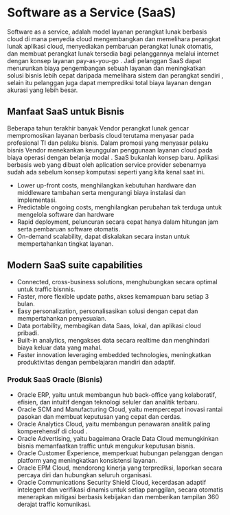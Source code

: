 # Software as a Service (SaaS)
Software as a service, adalah model layanan perangkat lunak berbasis cloud di mana penyedia cloud mengembangkan dan memelihara perangkat lunak aplikasi cloud, menyediakan pembaruan perangkat lunak otomatis, dan membuat perangkat lunak tersedia bagi pelanggannya melalui internet dengan konsep layanan pay-as-you-go . Jadi pelanggan SaaS dapat menurunkan biaya pengembangan sebuah layanan dan meningkatkan solusi bisnis lebih cepat daripada memelihara sistem dan perangkat sendiri , selain itu pelanggan juga dapat memprediksi total biaya layanan dengan akurasi yang lebih besar.

## Manfaat SaaS untuk Bisnis
Beberapa tahun terakhir banyak Vendor perangkat lunak gencar mempromosikan layanan berbasis cloud terutama menyasar pada profesional TI dan pelaku bisnis. Dalam promosi yang menyasar pelaku bisnis Vendor menekankan keunggulan penggunaan layanan cloud pada biaya operasi dengan belanja modal . SaaS bukanlah konsep baru. Aplikasi berbasis web yang dibuat oleh aplication service provider sebenarnya sudah ada sebelum konsep komputasi seperti yang kita kenal saat ini.
- Lower up-front costs, menghilangkan kebutuhan hardware dan middleware tambahan serta mengurangi biaya instalasi dan implementasi.
- Predictable ongoing costs, menghilangkan perubahan tak terduga untuk mengelola software dan hardware
- Rapid deployment, peluncuran secara cepat hanya dalam hitungan jam serta pembaruan software otomatis.
- On-demand scalability, dapat diskalakan secara instan untuk mempertahankan tingkat layanan.

## Modern SaaS suite capabilities
- Connected, cross-business solutions, menghubungkan secara optimal untuk traffic bisnnis.
- Faster, more flexible update paths, akses kemampuan baru setiap 3 bulan.
- Easy personalization, personalisasikan solusi dengan cepat dan mempertahankan penyesuaian.
- Data portability, membagikan data Saas, lokal, dan aplikasi cloud pribadi.
- Built-in analytics, mengakses data secara realtime dan menghindari biaya keluar data yang mahal.
- Faster innovation leveraging embedded technologies, meningkatkan produktivitas dengan pembelajaran mandiri dan adaptif.

### Produk SaaS Oracle (Bisnis)
- Oracle ERP, yaitu untuk membangun hub back-office yang kolaboratif, efisien, dan intuitif dengan teknologi seluler dan analitik terbaru.
- Oracle SCM and Manufacturing Cloud, yaitu mempercepat inovasi rantai pasokan dan membuat keputusan yang cepat dan cerdas.
- Oracle Analytics Cloud, yaitu membangun penawaran analitik paling komperehensif di cloud .
- Oracle Advertising, yaitu bagaimana Oracle Data Cloud memungkinkan bisnis memanfaatkan traffic untuk mengukur keputusan bisnis.
- Oracle Customer Experience, memperkuat hubungan pelanggan dengan platform yang meningkatkan konsistensi layanan.
- Oracle EPM Cloud, mendorong kinerja yang terprediksi, laporkan secara percaya diri dan hubungkan seluruh organisasi.
- Oracle Communications Security Shield Cloud, kecerdasan adaptif intelegent dan verifikasi dinamis untuk setiap panggilan, secara otomatis menerapkan mitigasi berbasis kebijakan dan memberikan tampilan 360 derajat traffic komunikasi.
